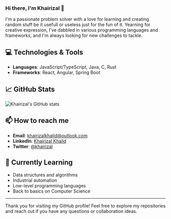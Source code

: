 ### Hi there, I'm Khairizal 👋

I'm a passionate problem solver with a love for learning and creating random stuff be it usefull or useless just for the fun of it.
Yearning for creative expression, I've dabbled in various programming languages and frameworks, and I'm always looking for new challenges to tackle.

## 💻 Technologies & Tools

- **Languages**: JavaScript/TypeScript, Java, C, Rust
- **Frameworks**: React, Angular, Spring Boot

## 📈 GitHub Stats

![Khairizal's GitHub stats](https://github-readme-stats.vercel.app/api?username=khairizalkhalid&show_icons=true&theme=radical)

## 📫 How to reach me

- **Email**: [khairizalkhalid@outlook.com](mailto:khairizalkhalid@outlook.com)
- **LinkedIn**: [Khairizal Khalid](https://www.linkedin.com/in/khairizalkhalid)
- **Twitter**: [@khairizal](https://x.com/impulsive_rage)

## 🌱 Currently Learning

- Data structures and algorithms
- Industrial automation
- Low-level programming languages
- Back to basics on Computer Science

---

Thank you for visiting my GitHub profile! Feel free to explore my repositories and reach out if you have any questions or collaboration ideas.
